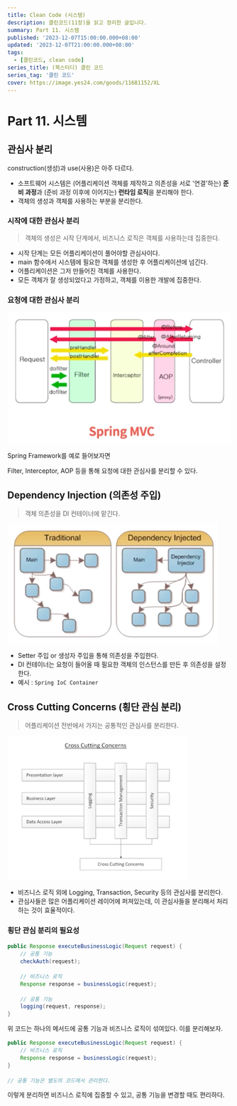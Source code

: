 ```yaml
---
title: Clean Code (시스템)
description: 클린코드(11장)을 읽고 정리한 글입니다.
summary: Part 11. 시스템
published: '2023-12-07T15:00:00.000+08:00'
updated: '2023-12-07T21:00:00.000+08:00'
tags:
  - [클린코드, clean code]
series_title: (북스터디) 클린 코드
series_tag: '클린 코드'
cover: https://image.yes24.com/goods/11681152/XL
---
```


# Part 11. 시스템

## 관심사 분리

construction(생성)과 use(사용)은 아주 다르다.

- 소프트웨어 시스템은 (어플리케이션 객체를 제작하고 의존성을 서로 '연결'하는) **준비 과정**과 (준비 과정 이후에 이어지는) **런타임 로직**을 분리해야 한다.
- 객체의 생성과 객체를 사용하는 부분을 분리한다.

### 시작에 대한 관심사 분리

> 객체의 생성은 시작 단계에서, 비즈니스 로직은 객체를 사용하는데 집중한다.

- 시작 단계는 모든 어플리케이션이 풀어야할 관심사이다.
- main 함수에서 시스템에 필요한 객체를 생성한 후 어플리케이션에 넘긴다.
- 어플리케이션은 그저 만들어진 객체를 사용한다.
- 모든 객체가 잘 생성되었다고 가정하고, 객체를 이용한 개발에 집중한다.

### 요청에 대한 관심사 분리

![img.png](img.png)

Spring Framework를 예로 들어보자면

Filter, Interceptor, AOP 등을 통해 요청에 대한 관심사를 분리할 수 있다.

## Dependency Injection (의존성 주입)

> 객체 의존성을 DI 컨테이너에 맡긴다.

![img_1.png](img_1.png)

- Setter 주입 or 생성자 주입을 통해 의존성을 주입한다.
- DI 컨테이너는 요청이 들어올 때 필요한 객체의 인스턴스를 만든 후 의존성을 설정한다.
- 예시 : `Spring IoC Container`

## Cross Cutting Concerns (횡단 관심 분리)

> 어플리케이션 전반에서 가지는 공통적인 관심사를 분리한다.

![img_2.png](img_2.png)

- 비즈니스 로직 외에 Logging, Transaction, Security 등의 관심사를 분리한다.
- 관심사들은 많은 어플리케이션 레이어에 퍼져있는데, 이 관심사들을 분리해서 처리하는 것이 효율적이다.

### 횡단 관심 분리의 필요성

```java
public Response executeBusinessLogic(Request request) {
    // 공통 기능
    checkAuth(request);
    
    // 비즈니스 로직
    Response response = businessLogic(request);
    
    // 공통 기능
    logging(request, response);
}
```

위 코드는 하나의 메서드에 공통 기능과 비즈니스 로직이 섞여있다. 이를 분리해보자.

```java
public Response executeBusinessLogic(Request request) {
    // 비즈니스 로직
    Response response = businessLogic(request);
}

// 공통 기능은 별도의 코드에서 관리한다.
```

이렇게 분리하면 비즈니스 로직에 집중할 수 있고, 공통 기능을 변경할 때도 편리하다.


